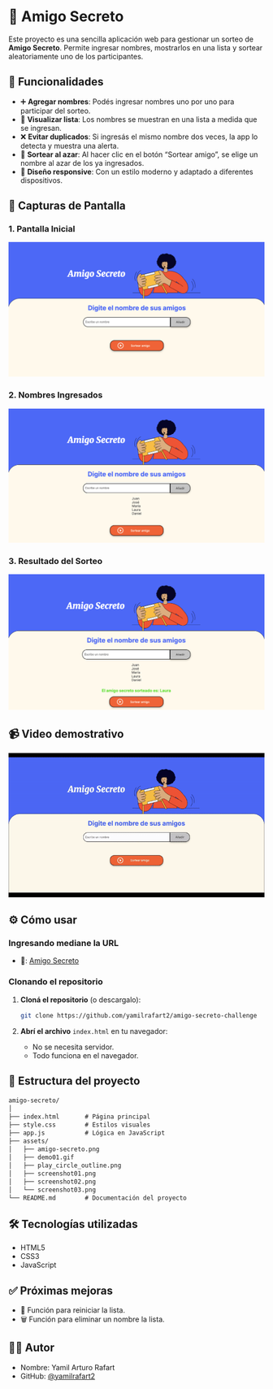 
# 🎁 Amigo Secreto

Este proyecto es una sencilla aplicación web para gestionar un sorteo de **Amigo Secreto**.
Permite ingresar nombres, mostrarlos en una lista y sortear aleatoriamente uno de los participantes.

## 🚀 Funcionalidades

- ➕ **Agregar nombres**: Podés ingresar nombres uno por uno para participar del sorteo.
- 📜 **Visualizar lista**: Los nombres se muestran en una lista a medida que se ingresan.
- ❌ **Evitar duplicados**: Si ingresás el mismo nombre dos veces, la app lo detecta y muestra una alerta.
- 🎲 **Sortear al azar**: Al hacer clic en el botón “Sortear amigo”, se elige un nombre al azar de los ya ingresados.
- 🎨 **Diseño responsive**: Con un estilo moderno y adaptado a diferentes dispositivos.

## 📸 Capturas de Pantalla

### 1. Pantalla Inicial
![Pantalla Inicial](assets/screenshot01.png)

### 2. Nombres Ingresados
![Nombres Agregados](assets/screenshot02.png)

### 3. Resultado del Sorteo
![Resultado Sorteo](assets/screenshot03.png)

## 📹 Video demostrativo
![video demostrativo](assets/demo01.gif)

## ⚙️ Cómo usar

### Ingresando mediane la URL

- 🔗: [Amigo Secreto](https://yamilrafart2.github.io/amigo-secreto-challenge/)

### Clonando el repositorio

1. **Cloná el repositorio** (o descargalo):
   ```bash
   git clone https://github.com/yamilrafart2/amigo-secreto-challenge
   ```

2. **Abrí el archivo** `index.html` en tu navegador:
   - No se necesita servidor.
   - Todo funciona en el navegador.

## 📁 Estructura del proyecto

```
amigo-secreto/
│
├── index.html       # Página principal
├── style.css        # Estilos visuales
├── app.js           # Lógica en JavaScript
├── assets/
│   ├── amigo-secreto.png
│   ├── demo01.gif
│   ├── play_circle_outline.png
│   ├── screenshot01.png
│   ├── screenshot02.png
│   └── screenshot03.png
└── README.md        # Documentación del proyecto
```

## 🛠 Tecnologías utilizadas

- HTML5
- CSS3
- JavaScript

## ✅ Próximas mejoras

- 🔄 Función para reiniciar la lista.
- 🗑 Función para eliminar un nombre la lista.

## 👨‍💻 Autor

- Nombre: Yamil Arturo Rafart
- GitHub: [@yamilrafart2](https://github.com/yamilrafart2)
